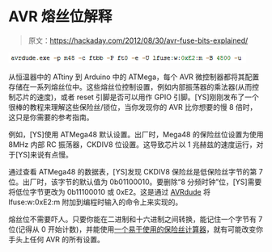 # AVR 熔丝位解释

> 原文：<https://hackaday.com/2012/08/30/avr-fuse-bits-explained/>

![](img/a988a93f8fe3868a2c0d6ce25823c8f6.png "fuse")

从恒温器中的 ATtiny 到 Arduino 中的 ATMega，每个 AVR 微控制器都将其配置存储在一系列熔丝位中。这些熔丝位控制设置，例如内部振荡器的乘法器(从而控制芯片的速度)，或者 reset 引脚是否可以用作 GPIO 引脚。[YS]刚刚发布了一个很棒的教程来理解这些保险丝/锁位，当你发现你的 AVR 比你想要的慢 8 倍时，这只是你需要的参考指南。

例如，[YS]使用 ATMega48 默认设置。出厂时，Mega48 的保险丝位设置为使用 8MHz 内部 RC 振荡器，CKDIV8 位设置。这导致芯片以 1 兆赫兹的速度运行，对于[YS]来说有点慢。

通过查看 ATMega48 的数据表，[YS]发现 CKDIV8 保险丝是低保险丝字节的第 7 位。出厂时，该字节的默认值为 0b01100010。要删除“8 分频时钟”位，[YS]需要将低位字节更改为 0b11100010 或 0xE2。这是通过 [AVRdude](http://www.nongnu.org/avrdude/) 将 lfuse:w:0xE2:m 附加到编程时输入的命令上来实现的。

熔丝位不需要吓人。只要你能在二进制和十六进制之间转换，能记住一个字节有 7 位(记得从 0 开始计数)，并能使用[一个易于使用的保险丝计算器](http://www.engbedded.com/fusecalc/)，就有可能改变你手头上任何 AVR 的所有设置。